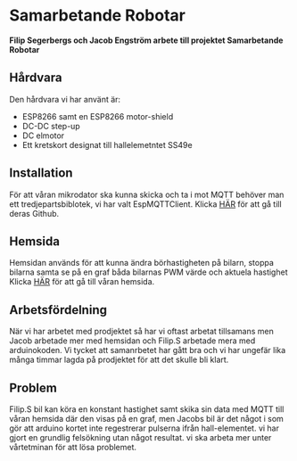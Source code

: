 # Samarbetande Robotar

**Filip Segerbergs och Jacob Engström arbete till projektet Samarbetande Robotar**

## Hårdvara

Den hårdvara vi har använt är:

- ESP8266 samt en ESP8266 motor-shield
- DC-DC step-up
- DC elmotor
- Ett kretskort designat till hallelemetntet SS49e

## Installation

För att våran mikrodator ska kunna skicka och ta i mot MQTT behöver man ett tredjepartsbiblotek, vi har valt EspMQTTClient. Klicka [HÄR](https://github.com/plapointe6/EspMQTTClient) för att gå till deras Github.

## Hemsida

Hemsidan används för att kunna ändra börhastigheten på bilarn, stoppa bilarna samta se på en graf båda bilarnas PWM värde och aktuela hastighet Klicka [HÄR](http://jacob-filips.s3-website-us-east-1.amazonaws.com) för att gå till våran hemsida.

## Arbetsfördelning

När vi har arbetet med prodjektet så har vi oftast arbetat tillsamans men Jacob arbetade mer med hemsidan och Filip.S arbetade mera med arduinokoden. Vi tycket att samanrbetet har gått bra och vi har ungefär lika många timmar lagda på prodjektet för att det skulle bli klart.

## Problem

Filip.S bil kan köra en konstant hastighet samt skika sin data med MQTT till våran hemsida där den visas på en graf, men Jacobs bil är det något i som gör att arduino kortet inte regestrerar pulserna ifrån hall-elementet. vi har gjort en grundlig felsökning utan något resultat. vi ska arbeta mer unter vårtetminan för att lösa problemet.
